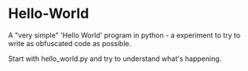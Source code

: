 # Hello-World
A "very simple" 'Hello World' program in python - a experiment to try to write as obfuscated code as possible.

Start with hello_world.py and try to understand what's happening.
